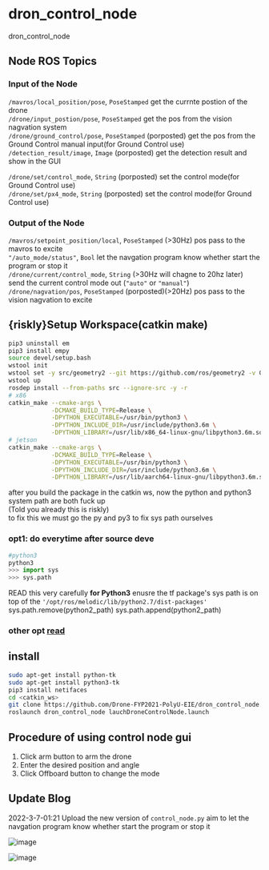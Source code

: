 # dron_control_node
dron_control_node
## Node ROS Topics
### Input of the Node
`/mavros/local_position/pose`, `PoseStamped` get the currnte postion of the drone               
`/drone/input_postion/pose`, `PoseStamped` get the pos from the vision nagvation system         
`/drone/ground_control/pose`, `PoseStamped` (porposted) get the pos from the Ground Control manual input(for Ground Control use)
`/detection_result/image`, `Image` (porposted) get the detection result and show in the GUI

`/drone/set/control_mode`, `String` (porposted) set the control mode(for Ground Control use)                  
`/drone/set/px4_mode`, `String` (porposted) set the control mode(for Ground Control use)                      
### Output of the Node  
`/mavros/setpoint_position/local`, `PoseStamped` (>30Hz) pos pass to the mavros to excite       
`"/auto_mode/status"`, `Bool` let the navgation program know whether start the program or stop it                       
`/drone/current/control_mode`, `String` (>30Hz will chagne to 20hz later) send the current control mode out (`"auto"` or `"manual"`)                       
`/drone/nagvation/pos`, `PoseStamped` (porposted)(>20Hz) pos pass to the vision nagvation to excite


## {riskly}Setup Workspace(catkin make)
```bash
pip3 uninstall em
pip3 install empy
source devel/setup.bash
wstool init
wstool set -y src/geometry2 --git https://github.com/ros/geometry2 -v 0.6.5
wstool up
rosdep install --from-paths src --ignore-src -y -r
# x86
catkin_make --cmake-args \
            -DCMAKE_BUILD_TYPE=Release \
            -DPYTHON_EXECUTABLE=/usr/bin/python3 \
            -DPYTHON_INCLUDE_DIR=/usr/include/python3.6m \
            -DPYTHON_LIBRARY=/usr/lib/x86_64-linux-gnu/libpython3.6m.so
# jetson
catkin_make --cmake-args \
            -DCMAKE_BUILD_TYPE=Release \
            -DPYTHON_EXECUTABLE=/usr/bin/python3 \
            -DPYTHON_INCLUDE_DIR=/usr/include/python3.6m \
            -DPYTHON_LIBRARY=/usr/lib/aarch64-linux-gnu/libpython3.6m.so
```
after you build the package in the catkin ws, now the python and python3 system path are both fuck up       
(Told you already this is riskly)      
to fix this we must go the py and py3 to fix sys path ourselves                     
### opt1: do everytime after source deve
```python
#python3
python3 
>>> import sys
>>> sys.path
```
READ this very carefully
**for Python3** enusre the tf package's sys path is on top of the `'/opt/ros/melodic/lib/python2.7/dist-packages'`
sys.path.remove(python2_path)
sys.path.append(python2_path)
### other opt [read](https://stackoverflow.com/questions/31414041/how-to-prepend-a-path-to-sys-path-in-python?answertab=votes)



## install
```bash
sudo apt-get install python-tk
sudo apt-get install python3-tk
pip3 install netifaces
cd <catkin_ws>
git clone https://github.com/Drone-FYP2021-PolyU-EIE/dron_control_node.git
roslaunch dron_control_node lauchDroneControlNode.launch 
```

## Procedure of using control node gui
1. Click arm button to arm the drone
2. Enter the desired position and angle
3. Click Offboard button to change the mode

## Update Blog
2022-3-7-01:21 Upload the new version of `control_node.py` aim to let the navgation program know whether start the program or stop it


![image](https://user-images.githubusercontent.com/45313904/156055261-3e544232-645b-46f3-a5bf-8a51c7afede9.png)

![image](https://user-images.githubusercontent.com/45313904/156056672-ade1b6a5-aaa9-44fb-851d-aa2ca0b6d274.png)
